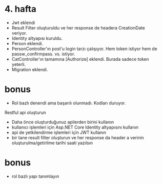 # 4. hafta

- Jwt eklendi
- Result Filter oluşturuldu ve her response de headera CreationDate veriyor.
- Identity altyapısı kuruldu.
- Person eklendi.
- PersonController'ın post'u login tarzı çalışıyor. Hem token istiyor hem de passw.,confirmpass. vs. istiyor.
- CatController'ın tamamına [Authorize] eklendi. Burada sadece token yeterli.
- Migration eklendi.

# bonus
- Rol bazlı denendi ama başarılı olunmadı. Kodları duruyor.





Restful api oluşturun
- Daha önce oluşturduğunuz apilerden birini kullanın
- kullanıcı işlemleri için Asp.NET Core Identity altyapısını kullanın
- api de yetkilendirme işlemleri için JWT kullanın
- bir tane result filter oluşturun ve her response da header a verinin oluşturulma/getirilme tarihi saati yazılsın

# bonus
- rol bazlı yapı tanımlayın
